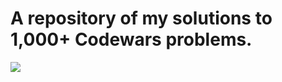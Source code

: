  <h1>A repository of my solutions to 1,000+ Codewars problems.</h1>
<a href="https://www.codewars.com/users/febinbellamy"><img src="https://github.com/user-attachments/assets/d8d7800a-3ba2-4ac6-81cd-44d1a6783293"/></a>
